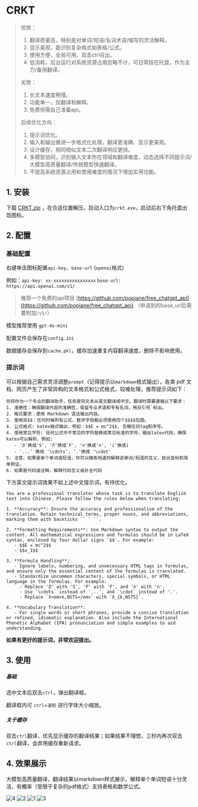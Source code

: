 # CRKT

> 优势：
> 1. 翻译质量高，特别是对单词/短语/名词术语/缩写的灵活解释。
> 2. 显示美观，能识别复杂格式如表格/公式。
> 3. 使用方便，全局可用，双击ctrl召出。
> 4. 低消耗，后台运行对系统资源占用忽略不计，可日常挂在托盘，作为主力/备用翻译。
> 
> 劣势：
> 1. 长文本速度稍慢。
> 2. 功能单一，仅翻译和解释。
> 3. 免费但需自己准备api。
>
> 后续优化方向：
> 1. 提示词优化。
> 2. 输入和输出做进一步格式化处理，翻译更准确、显示更美观。
> 3. 设计缓存，相同相似文本二次翻译响应更快。
> 4. 多模型协同，识别输入文本所在领域和翻译难度，动态选择不同提示词/大模型高质量翻译/传统模型快速翻译。
> 5. 不提高系统资源占用和使用难度的情况下增加实用功能。

## 1. 安装

下载 [CRKT.zip](https://github.com/churuikai/CRKT/releases/tag/v2) ，在合适位置解压。启动入口为`crkt.exe`，启动后右下角托盘出现图标。

## 2. 配置

### 基础配置

右键单击图标配置`api-key`、`base-url` (`openai`格式)

例如：`api-key: xx-xxxxxxxxxxxxxxxx`   `base-url: https://api.openai.com/v1/` 

> 推荐一个免费的api项目 [https://github.com/popjane/free_chatgpt_api](https://github.com/popjane/free_chatgpt_api) （申请到的base_url后需要附加`/v1/`）

模型推荐使用 `gpt-4o-mini`

配置文件会保存在`config.ini`

数据缓存会保存到`cache.pkl`，缓存加速重复内容翻译速度，删除不影响使用。

### 提示词

可以根据自己需求灵活调整`prompt`（记得提示以`markdown`格式输出），各类 pdf 文档、网页产生了非常异构的文本格式和公式格式，较难处理，推荐提示词如下：
```
你将作为一个专业的翻译助手，任务是将文本从英文翻译成中文。翻译时需要遵循以下要求：
1. 准确性：确保翻译内容的准确性，保留专业术语和专有名词，用反引号`标出。
2. 格式要求：使用 Markdown 语法输出内容。
3. 使用双$$：任何时候所有公式、数学字母都必须使用四个$$$$包围。
4. 公式格式: katex格式输出，例如：$$E = mc^2$$, 忽略任何tag和序号。
4. 使用常见字符: 任何公式中不常见的字符替换成常见标准的字符，输出latex代码，确保katex可以解析，例如:
   - '𝑆'换成'S', '𝐹'换成'F', '𝑛'换成'n', 'i'换成i
   - '...' 换成 '\cdots', '.'换成 '\cdot'
5. 注意，如果是单个单词或短语，你可以精炼地道的解释该单词/短语的含义，给出音标和简单例证。
6. 如果是代码或注释，解释代码含义或补全代码
```
下方英文提示词效果不如上述中文提示词，有待优化。
```
You are a professional translator whose task is to translate English text into Chinese. Please follow the rules below when translating:

1. **Accuracy**: Ensure the accuracy and professionalism of the translation. Retain technical terms, proper nouns, and abbreviations, marking them with backticks `` ` ``.

2. **Formatting Requirements**: Use Markdown syntax to output the content. All mathematical expressions and formulas should be in LaTeX syntax, enclosed by four dollar signs `$$`. For example:
   - $$E = mc^2$$
   - $$x_1$$

3. **Formula Handling**:
   - Ignore labels, numbering, and unnecessary HTML tags in formulas, and ensure only the essential content of the formulas is translated.
   - Standardize uncommon characters, special symbols, or HTML language in the formulas. For example:
     - Replace '𝑆' with 'S', '𝐹' with 'F', and '𝑛' with 'n'.
     - Use `\cdots` instead of '...', and `\cdot` instead of '.'.
     - Replace `X<em>k,NSTS</em>` with `X_{k,NSTS}`.

4. **Vocabulary Translation**:
   - For single words or short phrases, provide a concise translation or refined, idiomatic explanation. Also include the International Phonetic Alphabet (IPA) pronunciation and simple examples to aid understanding.
```
**如果有更好的提示词，非常欢迎提出。**

## 3. 使用

##### 基础

选中文本后双击`ctrl`，弹出翻译框。

翻译框内可 `ctrl`+`滚轮` 进行字体大小缩放。

##### 关于缓存

双击`ctrl`翻译，优先显示缓存的翻译结果；如果结果不理想，三秒内再次双击`ctrl`翻译，会弃用缓存重新请求。

## 4. 效果展示

大模型高质量翻译，翻译结果以markdown样式展示，解释单个单词短语十分灵活，有概率（受限于复杂的pdf格式）支持表格和数学公式。

![4](https://github.com/user-attachments/assets/4726d3ab-edff-45ac-970f-b081c4d63d88)
![2](https://github.com/user-attachments/assets/82c5fc45-d018-4299-8bf7-602e7437c6cb)
![1](https://github.com/user-attachments/assets/88a319b0-0f65-427d-b7ab-9fdb388e5eaa)
![3](https://github.com/user-attachments/assets/99cc16c9-3287-435d-9994-536b94771876)

